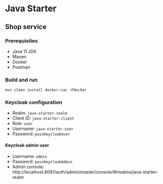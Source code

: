 # Java Starter #

## Shop service

### Prerequisites
- Java 11 JDK
- Maven
- Docker
- Postman

### Build and run

```shell
mvn clean install docker:run -Pdocker
```

### Keycloak configuration

- Realm: `java-starter-realm`
- Client ID: `java-starter-client`
- Role: `user`
- Username: `java-starter-user`
- Password: `passKeycloakUser`

#### Keycloak admin user

- Username: `admin`
- Password: `passKeycloakAdmin`
- Admin console: http://localhost:8081/auth/admin/master/console/#/realms/java-starter-realm
